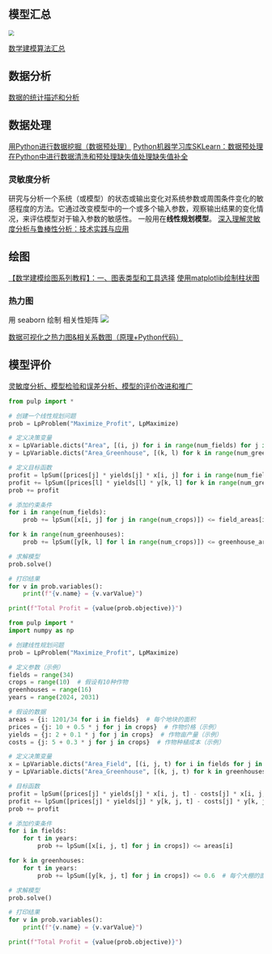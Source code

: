 
## 模型汇总
<img src="https://typora-birdy.oss-cn-guangzhou.aliyuncs.com/20240903105239.png" style="zoom:70%">

[数学建模算法汇总](https://blog.csdn.net/qq_51533426/article/details/130310797)
## 数据分析
[数据的统计描述和分析](https://blog.csdn.net/qq_29831163/article/details/89456756)

## 数据处理
[用Python进行数据挖掘（数据预处理）](https://blog.csdn.net/u011094454/article/details/77618604)
[Python机器学习库SKLearn：数据预处理](https://blog.csdn.net/qq_29831163/article/details/89888677)
[在Python中进行数据清洗和预处理缺失值处理缺失值补全](https://developer.aliyun.com/article/1439107)

### 灵敏度分析
研究与分析一个系统（或模型）的状态或输出变化对系统参数或周围条件变化的敏感程度的方法。它通过改变模型中的一个或多个输入参数，观察输出结果的变化情况，来评估模型对于输入参数的敏感性。
一般用在**线性规划模型**。
[深入理解灵敏度分析与鲁棒性分析：技术实践与应用](https://developer.baidu.com/article/detail.html?id=3336729)

## 绘图
[【数学建模绘图系列教程】：一、图表类型和工具选择](https://blog.csdn.net/qq1198768105/article/details/125833951)
[使用matplotlib绘制柱状图](https://blog.csdn.net/qq_29721419/article/details/71638912)
### 热力图
用 seaborn 绘制
相关性矩阵
![](https://typora-birdy.oss-cn-guangzhou.aliyuncs.com/20240903105359.png)

[数据可视化之热力图&相关系数图（原理+Python代码）](https://blog.csdn.net/weixin_45481473/article/details/112549366)
## 模型评价
[灵敏度分析、模型检验和误差分析、模型的评价改进和推广](https://blog.csdn.net/weixin_44949135/article/details/120198159)



```python
from pulp import *

# 创建一个线性规划问题
prob = LpProblem("Maximize_Profit", LpMaximize)

# 定义决策变量
x = LpVariable.dicts("Area", [(i, j) for i in range(num_fields) for j in range(num_crops)], 0, None)
y = LpVariable.dicts("Area_Greenhouse", [(k, l) for k in range(num_greenhouses) for l in range(num_crops)], 0, None)

# 定义目标函数
profit = lpSum([prices[j] * yields[j] * x[i, j] for i in range(num_fields) for j in range(num_crops)])
profit += lpSum([prices[l] * yields[l] * y[k, l] for k in range(num_greenhouses) for l in range(num_crops)])
prob += profit

# 添加约束条件
for i in range(num_fields):
    prob += lpSum([x[i, j] for j in range(num_crops)]) <= field_areas[i]

for k in range(num_greenhouses):
    prob += lpSum([y[k, l] for l in range(num_crops)]) <= greenhouse_area

# 求解模型
prob.solve()

# 打印结果
for v in prob.variables():
    print(f"{v.name} = {v.varValue}")

print(f"Total Profit = {value(prob.objective)}")

```


```python
from pulp import *
import numpy as np

# 创建线性规划问题
prob = LpProblem("Maximize_Profit", LpMaximize)

# 定义参数（示例）
fields = range(34)
crops = range(10)  # 假设有10种作物
greenhouses = range(16)
years = range(2024, 2031)

# 假设的数据
areas = {i: 1201/34 for i in fields}  # 每个地块的面积
prices = {j: 10 + 0.5 * j for j in crops}  # 作物价格（示例）
yields = {j: 2 + 0.1 * j for j in crops}  # 作物亩产量（示例）
costs = {j: 5 + 0.3 * j for j in crops}  # 作物种植成本（示例）

# 定义决策变量
x = LpVariable.dicts("Area_Field", [(i, j, t) for i in fields for j in crops for t in years], 0, None)
y = LpVariable.dicts("Area_Greenhouse", [(k, j, t) for k in greenhouses for j in crops for t in years], 0, None)

# 目标函数
profit = lpSum([prices[j] * yields[j] * x[i, j, t] - costs[j] * x[i, j, t] for i in fields for j in crops for t in years])
profit += lpSum([prices[j] * yields[j] * y[k, j, t] - costs[j] * y[k, j, t] for k in greenhouses for j in crops for t in years])
prob += profit

# 添加约束条件
for i in fields:
    for t in years:
        prob += lpSum([x[i, j, t] for j in crops]) <= areas[i]

for k in greenhouses:
    for t in years:
        prob += lpSum([y[k, j, t] for j in crops]) <= 0.6  # 每个大棚的面积为0.6亩

# 求解模型
prob.solve()

# 打印结果
for v in prob.variables():
    print(f"{v.name} = {v.varValue}")

print(f"Total Profit = {value(prob.objective)}")

```